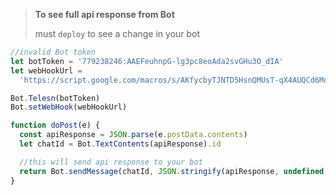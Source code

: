 > **To see full api response from Bot**
>
> must `deploy` to see a change in your bot

```js
//invalid Bot token
let botToken = '779238246:AAEFeuhnpG-lg3pc8eoAda2svGHu3O_dIA'
let webHookUrl =
  'https://script.google.com/macros/s/AKfycbyTJNTD5HsnQMUsT-qX4AUQCd6Moex3zyf9cgdmlzly-mPxmlRlaxzt8lKhljq1zr6Ow/exec'

Bot.Telesn(botToken)
Bot.setWebHook(webHookUrl)

function doPost(e) {
  const apiResponse = JSON.parse(e.postData.contents)
  let chatId = Bot.TextContents(apiResponse).id

  //this will send api response to your bot
  return Bot.sendMessage(chatId, JSON.stringify(apiResponse, undefined, 2))
}
```
